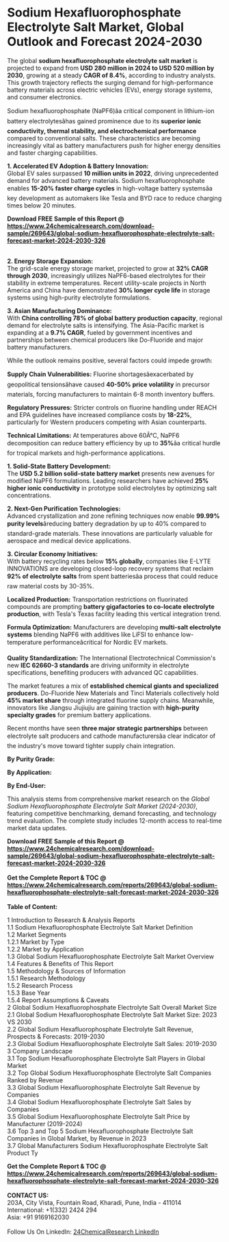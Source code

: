 <h1>Sodium Hexafluorophosphate Electrolyte Salt Market, Global Outlook and Forecast 2024-2030</h1><p>The global <strong>sodium hexafluorophosphate electrolyte salt market</strong> is projected to expand from <strong>USD 280 million in 2024 to USD 520 million by 2030</strong>, growing at a steady <strong>CAGR of 8.4%</strong>, according to industry analysts. This growth trajectory reflects the surging demand for high-performance battery materials across electric vehicles (EVs), energy storage systems, and consumer electronics.</p><p>Sodium hexafluorophosphate (NaPF6)âa critical component in lithium-ion battery electrolytesâhas gained prominence due to its <strong>superior ionic conductivity, thermal stability, and electrochemical performance</strong> compared to conventional salts. These characteristics are becoming increasingly vital as battery manufacturers push for higher energy densities and faster charging capabilities.</p><p><strong>1. Accelerated EV Adoption &amp; Battery Innovation:</strong><br>
Global EV sales surpassed <strong>10 million units in 2022</strong>, driving unprecedented demand for advanced battery materials. Sodium hexafluorophosphate enables <strong>15-20% faster charge cycles</strong> in high-voltage battery systemsâa key development as automakers like Tesla and BYD race to reduce charging times below 20 minutes.</p><div><b>Download FREE Sample of this Report @ 
            <a href="https://www.24chemicalresearch.com/download-sample/269643/global-sodium-hexafluorophosphate-electrolyte-salt-forecast-market-2024-2030-326">
            https://www.24chemicalresearch.com/download-sample/269643/global-sodium-hexafluorophosphate-electrolyte-salt-forecast-market-2024-2030-326</a></b></div><br><p><strong>2. Energy Storage Expansion:</strong><br>
The grid-scale energy storage market, projected to grow at <strong>32% CAGR through 2030</strong>, increasingly utilizes NaPF6-based electrolytes for their stability in extreme temperatures. Recent utility-scale projects in North America and China have demonstrated <strong>30% longer cycle life</strong> in storage systems using high-purity electrolyte formulations.</p><p><strong>3. Asian Manufacturing Dominance:</strong><br>
With <strong>China controlling 78% of global battery production capacity</strong>, regional demand for electrolyte salts is intensifying. The Asia-Pacific market is expanding at a <strong>9.7% CAGR</strong>, fueled by government incentives and partnerships between chemical producers like Do-Fluoride and major battery manufacturers.</p><p>While the outlook remains positive, several factors could impede growth:</p><p><strong>Supply Chain Vulnerabilities:</strong> Fluorine shortagesâexacerbated by geopolitical tensionsâhave caused <strong>40-50% price volatility</strong> in precursor materials, forcing manufacturers to maintain 6-8 month inventory buffers.</p><p><strong>Regulatory Pressures:</strong> Stricter controls on fluorine handling under REACH and EPA guidelines have increased compliance costs by <strong>18-22%</strong>, particularly for Western producers competing with Asian counterparts.</p><p><strong>Technical Limitations:</strong> At temperatures above 60Â°C, NaPF6 decomposition can reduce battery efficiency by up to <strong>35%</strong>âa critical hurdle for tropical markets and high-performance applications.</p><p><strong>1. Solid-State Battery Development:</strong><br>
The <strong>USD 5.2 billion solid-state battery market</strong> presents new avenues for modified NaPF6 formulations. Leading researchers have achieved <strong>25% higher ionic conductivity</strong> in prototype solid electrolytes by optimizing salt concentrations.</p><p><strong>2. Next-Gen Purification Technologies:</strong><br>
Advanced crystallization and zone refining techniques now enable <strong>99.99% purity levels</strong>âreducing battery degradation by up to 40% compared to standard-grade materials. These innovations are particularly valuable for aerospace and medical device applications.</p><p><strong>3. Circular Economy Initiatives:</strong><br>
With battery recycling rates below <strong>15% globally</strong>, companies like E-LYTE INNOVATIONS are developing closed-loop recovery systems that reclaim <strong>92% of electrolyte salts</strong> from spent batteriesâa process that could reduce raw material costs by 30-35%.</p><p><strong>Localized Production:</strong> Transportation restrictions on fluorinated compounds are prompting <strong>battery gigafactories to co-locate electrolyte production</strong>, with Tesla's Texas facility leading this vertical integration trend.</p><p><strong>Formula Optimization:</strong> Manufacturers are developing <strong>multi-salt electrolyte systems</strong> blending NaPF6 with additives like LiFSI to enhance low-temperature performanceâcritical for Nordic EV markets.</p><p><strong>Quality Standardization:</strong> The International Electrotechnical Commission's new <strong>IEC 62660-3 standards</strong> are driving uniformity in electrolyte specifications, benefiting producers with advanced QC capabilities.</p><p>The market features a mix of <strong>established chemical giants and specialized producers</strong>. Do-Fluoride New Materials and Tinci Materials collectively hold <strong>45% market share</strong> through integrated fluorine supply chains. Meanwhile, innovators like Jiangsu Jiujiujiu are gaining traction with <strong>high-purity specialty grades</strong> for premium battery applications.</p><p>Recent months have seen <strong>three major strategic partnerships</strong> between electrolyte salt producers and cathode manufacturersâa clear indicator of the industry's move toward tighter supply chain integration.</p><p><strong>By Purity Grade:</strong></p><p><strong>By Application:</strong></p><p><strong>By End-User:</strong></p><p>This analysis stems from comprehensive market research on the <em>Global Sodium Hexafluorophosphate Electrolyte Salt Market (2024-2030)</em>, featuring competitive benchmarking, demand forecasting, and technology trend evaluation. The complete study includes 12-month access to real-time market data updates.</p><div><b>Download FREE Sample of this Report @ 
            <a href="https://www.24chemicalresearch.com/download-sample/269643/global-sodium-hexafluorophosphate-electrolyte-salt-forecast-market-2024-2030-326">
            https://www.24chemicalresearch.com/download-sample/269643/global-sodium-hexafluorophosphate-electrolyte-salt-forecast-market-2024-2030-326</a></b></div><br><div><b>Get the Complete Report & TOC @ 
            <a href="https://www.24chemicalresearch.com/reports/269643/global-sodium-hexafluorophosphate-electrolyte-salt-forecast-market-2024-2030-326">
            https://www.24chemicalresearch.com/reports/269643/global-sodium-hexafluorophosphate-electrolyte-salt-forecast-market-2024-2030-326</a></b></div><br>
            <b>Table of Content:</b><p>1 Introduction to Research & Analysis Reports<br />
    1.1 Sodium Hexafluorophosphate Electrolyte Salt Market Definition<br />
    1.2 Market Segments<br />
        1.2.1 Market by Type<br />
        1.2.2 Market by Application<br />
    1.3 Global Sodium Hexafluorophosphate Electrolyte Salt Market Overview<br />
    1.4 Features & Benefits of This Report<br />
    1.5 Methodology & Sources of Information<br />
        1.5.1 Research Methodology<br />
        1.5.2 Research Process<br />
        1.5.3 Base Year<br />
        1.5.4 Report Assumptions & Caveats<br />
2 Global Sodium Hexafluorophosphate Electrolyte Salt Overall Market Size<br />
    2.1 Global Sodium Hexafluorophosphate Electrolyte Salt Market Size: 2023 VS 2030<br />
    2.2 Global Sodium Hexafluorophosphate Electrolyte Salt Revenue, Prospects & Forecasts: 2019-2030<br />
    2.3 Global Sodium Hexafluorophosphate Electrolyte Salt Sales: 2019-2030<br />
3 Company Landscape<br />
    3.1 Top Sodium Hexafluorophosphate Electrolyte Salt Players in Global Market<br />
    3.2 Top Global Sodium Hexafluorophosphate Electrolyte Salt Companies Ranked by Revenue<br />
    3.3 Global Sodium Hexafluorophosphate Electrolyte Salt Revenue by Companies<br />
    3.4 Global Sodium Hexafluorophosphate Electrolyte Salt Sales by Companies<br />
    3.5 Global Sodium Hexafluorophosphate Electrolyte Salt Price by Manufacturer (2019-2024)<br />
    3.6 Top 3 and Top 5 Sodium Hexafluorophosphate Electrolyte Salt Companies in Global Market, by Revenue in 2023<br />
    3.7 Global Manufacturers Sodium Hexafluorophosphate Electrolyte Salt Product Ty</p><div><b>Get the Complete Report & TOC @ 
            <a href="https://www.24chemicalresearch.com/reports/269643/global-sodium-hexafluorophosphate-electrolyte-salt-forecast-market-2024-2030-326">
            https://www.24chemicalresearch.com/reports/269643/global-sodium-hexafluorophosphate-electrolyte-salt-forecast-market-2024-2030-326</a></b></div><br><b>CONTACT US:</b><br>
            203A, City Vista, Fountain Road, Kharadi, Pune, India - 411014<br>
            International: +1(332) 2424 294<br>
            Asia: +91 9169162030 <br><br>
            Follow Us On LinkedIn: <a href="https://www.linkedin.com/company/24chemicalresearch/">24ChemicalResearch LinkedIn</a>